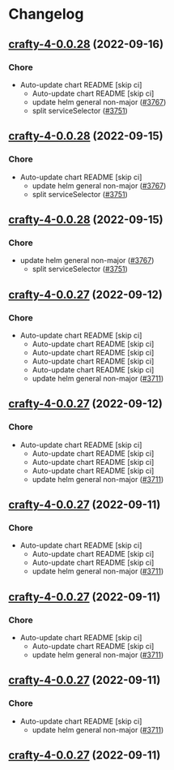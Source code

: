 # Changelog



## [crafty-4-0.0.28](https://github.com/truecharts/charts/compare/crafty-4-0.0.27...crafty-4-0.0.28) (2022-09-16)

### Chore

- Auto-update chart README [skip ci]
  - Auto-update chart README [skip ci]
  - update helm general non-major ([#3767](https://github.com/truecharts/charts/issues/3767))
  - split serviceSelector ([#3751](https://github.com/truecharts/charts/issues/3751))




## [crafty-4-0.0.28](https://github.com/truecharts/charts/compare/crafty-4-0.0.27...crafty-4-0.0.28) (2022-09-15)

### Chore

- Auto-update chart README [skip ci]
  - update helm general non-major ([#3767](https://github.com/truecharts/charts/issues/3767))
  - split serviceSelector ([#3751](https://github.com/truecharts/charts/issues/3751))




## [crafty-4-0.0.28](https://github.com/truecharts/charts/compare/crafty-4-0.0.27...crafty-4-0.0.28) (2022-09-15)

### Chore

- update helm general non-major ([#3767](https://github.com/truecharts/charts/issues/3767))
  - split serviceSelector ([#3751](https://github.com/truecharts/charts/issues/3751))




## [crafty-4-0.0.27](https://github.com/truecharts/charts/compare/crafty-4-0.0.26...crafty-4-0.0.27) (2022-09-12)

### Chore

- Auto-update chart README [skip ci]
  - Auto-update chart README [skip ci]
  - Auto-update chart README [skip ci]
  - Auto-update chart README [skip ci]
  - Auto-update chart README [skip ci]
  - update helm general non-major ([#3711](https://github.com/truecharts/charts/issues/3711))




## [crafty-4-0.0.27](https://github.com/truecharts/charts/compare/crafty-4-0.0.26...crafty-4-0.0.27) (2022-09-12)

### Chore

- Auto-update chart README [skip ci]
  - Auto-update chart README [skip ci]
  - Auto-update chart README [skip ci]
  - Auto-update chart README [skip ci]
  - update helm general non-major ([#3711](https://github.com/truecharts/charts/issues/3711))




## [crafty-4-0.0.27](https://github.com/truecharts/charts/compare/crafty-4-0.0.26...crafty-4-0.0.27) (2022-09-11)

### Chore

- Auto-update chart README [skip ci]
  - Auto-update chart README [skip ci]
  - Auto-update chart README [skip ci]
  - update helm general non-major ([#3711](https://github.com/truecharts/charts/issues/3711))




## [crafty-4-0.0.27](https://github.com/truecharts/charts/compare/crafty-4-0.0.26...crafty-4-0.0.27) (2022-09-11)

### Chore

- Auto-update chart README [skip ci]
  - Auto-update chart README [skip ci]
  - update helm general non-major ([#3711](https://github.com/truecharts/charts/issues/3711))




## [crafty-4-0.0.27](https://github.com/truecharts/charts/compare/crafty-4-0.0.26...crafty-4-0.0.27) (2022-09-11)

### Chore

- Auto-update chart README [skip ci]
  - update helm general non-major ([#3711](https://github.com/truecharts/charts/issues/3711))




## [crafty-4-0.0.27](https://github.com/truecharts/charts/compare/crafty-4-0.0.26...crafty-4-0.0.27) (2022-09-11)

